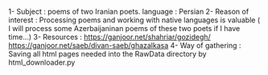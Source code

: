 1- Subject : poems of two Iranian poets. language : Persian
2- Reason of interest :   Processing poems and working with native languages is valuable ( I will process some Azerbaijaninan poems of these two poets if I have time...)
3- Resources : https://ganjoor.net/shahriar/gozidegh/ https://ganjoor.net/saeb/divan-saeb/ghazalkasa
4- Way of gathering : Saving all html pages needed into the RawData directory by html_downloader.py

